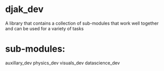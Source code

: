 # djak_dev
A library that contains a collection of sub-modules that work well together and can be used for a variety of tasks

# sub-modules:
auxillary_dev
physics_dev
visuals_dev
datascience_dev

